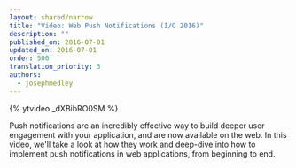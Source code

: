 ```yaml
---  
layout: shared/narrow
title: "Video: Web Push Notifications (I/O 2016)"
description: ""
published_on: 2016-07-01
updated_on: 2016-07-01
order: 500
translation_priority: 3
authors:
  - josephmedley
---
```


{% ytvideo _dXBibRO0SM %}

Push notifications are an incredibly effective way to build deeper user
engagement with your application, and are now available on the web. In this
video, we'll take a look at how they work and deep-dive into how to
implement push notifications in web applications, from beginning to end.
